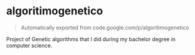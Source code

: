 # algoritimogenetico

>Automatically exported from code.google.com/p/algoritimogenetico

Project of Genetic algorithms that I did during my bachelor degree in computer science.
